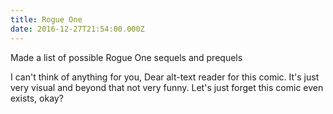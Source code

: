 ```yaml
---
title: Rogue One
date: 2016-12-27T21:54:00.000Z
---
```


Made a list of possible Rogue One sequels and prequels

<section class="hidden" aria-description="Hidden text" tabindex="0">
I can't think of anything for you, Dear alt-text reader for this comic. It's just very visual and beyond that not very funny. Let's just forget this comic even exists, okay?
</section>